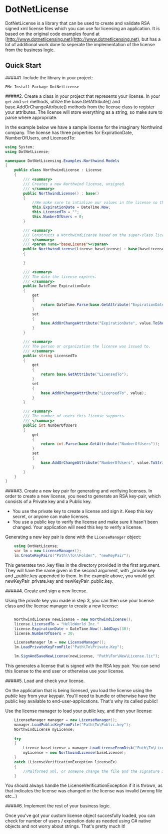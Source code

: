 # DotNetLicense

DotNetLicense is a library that can be used to create and validate RSA signed xml license files which you can use for licensing an application.
 It is based on the original code examples found at [http://www.dotnetlicensing.net](http://www.dotnetlicensing.net), but has a lot of additional work done to seperate the implementation of the license from
the business logic. 

## Quick Start

#####1. Include the library in your project:

`PM> Install-Package DotNetLicense`

#####2. Create a class in your project that represents your license.
 In your `get` and `set` methods, utilize the base.GetAttribute() and base.AddOrChangeAttribute() methods from the
    license class to register your attributes. The license will store everything as a string, so make sure to parse where appropriate. 

In the example below we have a sample license for the imaginary Northwind company. The license has three properties for ExpirationDate, NumberOfUsers, and LicensedTo:


```cs
using System;
using DotNetLicense;

namespace DotNetLicensing.Examples.Northwind.Models
{
    public class NorthwindLicense : License
    {
        /// <summary>
        /// Creates a new Northwind license, unsigned. 
        /// </summary>
        public NorthwindLicense() : base()
        {
            //We make sure to intialize our values in the license so that we have base values. 
            this.ExpirationDate = DateTime.Now;
            this.LicensedTo = "";
            this.NumberOfUsers = 0;
        }

        /// <summary>
        /// Constructs a NorthwindLicense based on the super-class license returned from DotNetLicense.LicenseManager
        /// </summary>
        /// <param name="baseLicense"></param>
        public NorthwindLicense(License baseLicense) : base(baseLicense.ToXml())
        {
         
        }

        /// <summary>
        /// The date the license expires. 
        /// </summary>
        public DateTime ExpirationDate
        {
            get
            {
                return DateTime.Parse(base.GetAttribute("ExpirationDate"));
            }
            set
            {
                base.AddOrChangeAttribute("ExpirationDate", value.ToShortDateString());
            }
        }

        /// <summary>
        /// The person or organization the license was issued to.
        /// </summary>
        public string LicensedTo
        {
            get
            {
                return base.GetAttribute("LicensedTo");
            }
            set
            {
                base.AddOrChangeAttribute("LicensedTo", value);
            }
        }

        /// <summary>
        /// The number of users this license supports. 
        /// </summary>
        public int NumberOfUsers
        {
            get
            {
                return int.Parse(base.GetAttribute("NumberOfUsers"));
            }
            set
            {
                base.AddOrChangeAttribute("NumberOfUsers", value.ToString());
            }
        }
    }
}
```


#####3. Create a new key pair for generating and verifying licenses. 
In order to create a new license, you need to generate an RSA key-pair, which consists of a Private key and a Public key.   
- You use the private key to create a license and sign it. Keep this key secret, or anyone can make licenses. 
- You use a public key to verify the license and make sure it hasn't been changed. Your application will need this key to verify a license.  

Generating a new key pair is done with the `LicenseManager` object: 
```cs
    using DotNetLicense;
    var lm = new LicenseManager();
    lm.CreateKeyPairs("Path\\To\\Folder", "newKeyPair");
```


This generates two .key files in the directory provided in the first argument. They will have the name given in the second argument, with _private.key
 and \_public.key appended to them. In the example above, you would get newKeyPair\_private.key and newKeyPair\_public.key. 


#####4. Create and sign a new license.

Using the _private_ key you made in step 3, you can then use your license class and the license manager to create a new license: 


```cs

    NorthwindLicense newLicense = new NorthwindLicense();
    license.LicensedTo = "HelloWorld Inc."
    license.ExpirationDate = DateTime.Now().AddDays(30);
    license.NumberOfUsers = 30;    

    LicenseManager lm = new LicenseManager();
    lm.LoadPrivateKeyFromFile("Path\To\Private.Key");

    lm.SignAndSaveNewLicense(newLicense, "Path\For\New\License.lic");
```


This generates a license that is signed with the RSA key pair. You can send this license to the end user or otherwise use your license. 


#####5. Load and check your license. 


On the application that is being licensed, you load the license using the _public_ key from your keypair. You'll need to bundle or otherwise
have the public key available to end-user-applications. That's why its called public! 

Use the license manager to load your public key, and then your license: 


```cs
    LicenseManager manager = new LicenseManager();
    manager.LoadPublicKeyFromFile("Path\To\Public.key");
    NorthwindLicense myLicense;
    
    try
    {
        License baseLicense = manager.LoadLicenseFromDisk("Path\To\License.lic");
        myLicense = new NorthwindLicense(baseLicense);
    }
    catch (LicenseVerificationException licenseEx)
    {
        //Malformed xml, or someone change the file and the signature is failing. 
    }
```


You should always handle the LicenseVerificationException if it is thrown, as that indicates the license was changed or
the license was invalid (wrong file etc...)

#####6. Implement the rest of your business logic. 

Once you've got your custom license object succesfully loaded, you can check for number of users / expiration date as needed using C# 
native objects and not worry about strings. That's pretty much it! 


